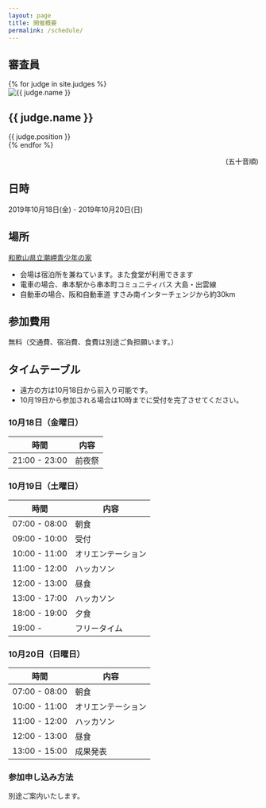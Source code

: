 ```yaml
---
layout: page
title: 開催概要
permalink: /schedule/
---
```


## 審査員

<div class="judges">
{% for judge in site.judges %}
  <div class="judge">
    <div class="judge-image"><img src="{{ site.url }}/img/judges/{{ judge.img }}" alt="{{ judge.name }}"></div>
    <h2>{{ judge.name }}</h2>
    <div>{{ judge.position }}</div>
  </div>
{% endfor %}
</div>

<p style="text-align: right;">(五十音順)</p>

## 日時

2019年10月18日(金) - 2019年10月20日(日)

## 場所

[和歌山県立潮岬青少年の家](https://omoshiro-yh.com/)

* 会場は宿泊所を兼ねています。また食堂が利用できます
* 電車の場合、串本駅から串本町コミュニティバス 大島・出雲線
* 自動車の場合、阪和自動車道 すさみ南インターチェンジから約30km

## 参加費用

無料（交通費、宿泊費、食費は別途ご負担願います。）

## タイムテーブル

* 遠方の方は10月18日から前入り可能です。
* 10月19日から参加される場合は10時までに受付を完了させてください。

### 10月18日（金曜日）

<table class="timetable">
  <thead>
    <tr>
      <th>時間</th>
      <th>内容</th>
    </tr>
  </thead>
  <tbody>
    <tr>
      <td>21:00 - 23:00</td>
      <td>前夜祭</td>
    </tr>
  </tbody>
</table>

### 10月19日（土曜日）

<table class="timetable">
  <thead>
    <tr>
      <th>時間</th>
      <th>内容</th>
    </tr>
  </thead>
  <tbody>
    <tr>
      <td>07:00 - 08:00</td>
      <td>朝食</td>
    </tr>
    <tr>
      <td>09:00 - 10:00</td>
      <td>受付</td>
    </tr>
    <tr>
      <td>10:00 - 11:00</td>
      <td>オリエンテーション</td>
    </tr>
    <tr>
      <td>11:00 - 12:00</td>
      <td>ハッカソン</td>
    </tr>
    <tr>
      <td>12:00 - 13:00</td>
      <td>昼食</td>
    </tr>
    <tr>
      <td>13:00 - 17:00</td>
      <td>ハッカソン</td>
    </tr>
    <tr>
      <td>18:00 - 19:00</td>
      <td>夕食</td>
    </tr>
    <tr>
      <td>19:00 -</td>
      <td>フリータイム</td>
    </tr>
  </tbody>
</table>

### 10月20日（日曜日）

<table class="timetable">
  <thead>
    <tr>
      <th>時間</th>
      <th>内容</th>
    </tr>
  </thead>
  <tbody>
    <tr>
      <td>07:00 - 08:00</td>
      <td>朝食</td>
    </tr>
    <tr>
      <td>10:00 - 11:00</td>
      <td>オリエンテーション</td>
    </tr>
    <tr>
      <td>11:00 - 12:00</td>
      <td>ハッカソン</td>
    </tr>
    <tr>
      <td>12:00 - 13:00</td>
      <td>昼食</td>
    </tr>
    <tr>
      <td>13:00 - 15:00</td>
      <td>成果発表</td>
    </tr>
  </tbody>
</table>

### 参加申し込み方法

別途ご案内いたします。
